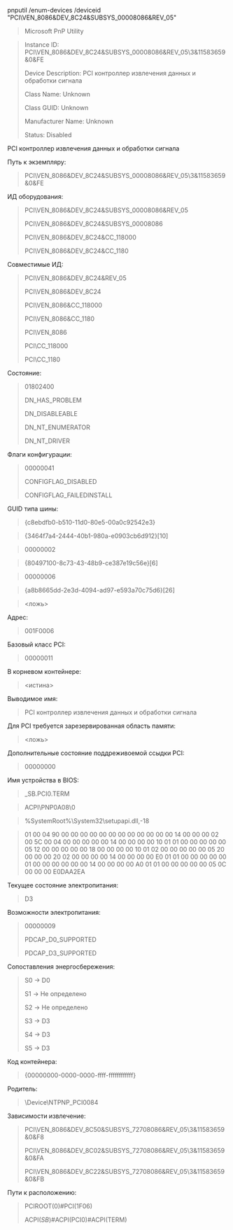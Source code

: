 
pnputil /enum-devices /deviceid "PCI\VEN_8086&DEV_8C24&SUBSYS_00008086&REV_05"
>
>Microsoft PnP Utility

>Instance ID:                PCI\VEN_8086&DEV_8C24&SUBSYS_00008086&REV_05\3&11583659&0&FE
>
>Device Description:         PCI контроллер извлечения данных и обработки сигнала
>
>Class Name:                 Unknown
>
>Class GUID:                 Unknown
>
>Manufacturer Name:          Unknown
>
>Status:                     Disabled

PCI контроллер извлечения данных и обработки сигнала

Путь к экземпляру:

>PCI\VEN_8086&DEV_8C24&SUBSYS_00008086&REV_05\3&11583659&0&FE

ИД оборудования:

>PCI\VEN_8086&DEV_8C24&SUBSYS_00008086&REV_05
>
>PCI\VEN_8086&DEV_8C24&SUBSYS_00008086
>
>PCI\VEN_8086&DEV_8C24&CC_118000
>
>PCI\VEN_8086&DEV_8C24&CC_1180

Совместимые ИД:

>PCI\VEN_8086&DEV_8C24&REV_05
>
>PCI\VEN_8086&DEV_8C24
>
>PCI\VEN_8086&CC_118000
>
>PCI\VEN_8086&CC_1180
>
>PCI\VEN_8086
>
>PCI\CC_118000
>
>PCI\CC_1180

Состояние:

>01802400
>
>DN_HAS_PROBLEM
>
>DN_DISABLEABLE
>
>DN_NT_ENUMERATOR
>
>DN_NT_DRIVER
>

Флаги конфигурации:

>00000041
>
>CONFIGFLAG_DISABLED
>
>CONFIGFLAG_FAILEDINSTALL

GUID типа шины:

>{c8ebdfb0-b510-11d0-80e5-00a0c92542e3}


>{3464f7a4-2444-40b1-980a-e0903cb6d912}[10]

>00000002

>{80497100-8c73-43-48b9-ce387e19c56e}[6]

>00000006

>{a8b8665dd-2e3d-4094-ad97-e593a70c75d6}[26]

><ложь>


Адрес:

>001F0006

Базовый класс PCI:

>00000011

В корневом контейнере:

><истина>

Выводимое имя:

>PCI контроллер извлечения данных и обработки сигнала


Для PCI требуется зарезервированная область памяти:

><ложь>


Дополнительные состояние поддреживоемой ссыдки PCI:

>00000000

Имя устройства в BIOS:
>\_SB.PCI0.TERM


>ACPI\PNP0A08\0

>%SystemRoot%\System32\setupapi.dll,-18

>01 00 04 90 00 00 00 00 00 00 00 00 00 00 00 00 14 00 00 00 
02 00 5C 00 04 00 00 00 00 00 14 00 00 00 00 10 01 01 00 00 
00 00 00 05 12 00 00 00 00 00 18 00 00 00 00 10 01 02 00 00 
00 00 00 05 20 00 00 00 20 02 00 00 00 00 14 00 00 00 00 E0 
01 01 00 00 00 00 00 01 00 00 00 00 00 00 14 00 00 00 00 A0 
01 01 00 00 00 00 00 05 0C 00 00 00 
>E0DAA2EA

Текущее состояние электропитания:
>D3

Возможности электропитания:
>00000009
>
>PDCAP_D0_SUPPORTED
>
>PDCAP_D3_SUPPORTED

Сопоставления энергосбережения:
>S0 -> D0
>
>S1 -> Не определено
>
>S2 -> Не определено
>
>S3 -> D3
>
>S4 -> D3
>
>S5 -> D3

Код контейнера:
>{00000000-0000-0000-ffff-ffffffffffff}

Родитель:

>\Device\NTPNP_PCI0084

Зависимости извлечение:

>PCI\VEN_8086&DEV_8C50&SUBSYS_72708086&REV_05\3&11583659&0&F8
>
>PCI\VEN_8086&DEV_8C02&SUBSYS_72708086&REV_05\3&11583659&0&FA
>
>PCI\VEN_8086&DEV_8C22&SUBSYS_72708086&REV_05\3&11583659&0&FB
>
>
Пути к расположению:
>PCIROOT(0)#PCI(1F06)
>
>ACPI(_SB_)#ACPI(PCI0)#ACPI(TERM)
>


